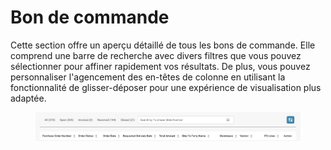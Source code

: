 # Bon de commande

Cette section offre un aperçu détaillé de tous les bons de commande. Elle comprend une barre de recherche avec divers filtres que vous pouvez sélectionner pour affiner rapidement vos résultats. De plus, vous pouvez personnaliser l'agencement des en-têtes de colonne en utilisant la fonctionnalité de glisser-déposer pour une expérience de visualisation plus adaptée.

<figure><img src="../../.gitbook/assets/purchase-order.png" alt=""><figcaption></figcaption></figure>
